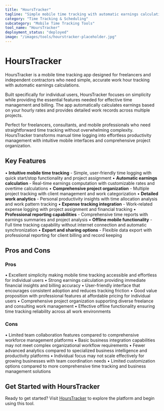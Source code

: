 ```yaml
---
title: "HoursTracker"
tagline: "Simple mobile time tracking with automatic earnings calculation"
category: "Time Tracking & Scheduling"
subcategory: "Mobile Time Tracking Tools"
tool_name: "HoursTracker"
deployment_status: "deployed"
image: "/images/tools/hourstracker-placeholder.jpg"
---
```


# HoursTracker

HoursTracker is a mobile time tracking app designed for freelancers and independent contractors who need simple, accurate work hour tracking with automatic earnings calculations.

Built specifically for individual users, HoursTracker focuses on simplicity while providing the essential features needed for effective time management and billing. The app automatically calculates earnings based on your hourly rates and provides detailed work records across multiple projects.

Perfect for freelancers, consultants, and mobile professionals who need straightforward time tracking without overwhelming complexity. HoursTracker transforms manual time logging into effortless productivity management with intuitive mobile interfaces and comprehensive project organization.

## Key Features

• **Intuitive mobile time tracking** - Simple, user-friendly time logging with quick start/stop functionality and project assignment
• **Automatic earnings calculation** - Real-time earnings computation with customizable rates and overtime calculations
• **Comprehensive project organization** - Multiple project tracking with client management and work categorization
• **Detailed work analytics** - Personal productivity insights with time allocation analysis and work pattern tracking
• **Expense tracking integration** - Work-related expense logging with project assignment and financial tracking
• **Professional reporting capabilities** - Comprehensive time reports with earnings summaries and project analysis
• **Offline mobile functionality** - Full time tracking capability without internet connection and automatic synchronization
• **Export and sharing options** - Flexible data export with professional reporting for client billing and record keeping

## Pros and Cons

### Pros
• Excellent simplicity making mobile time tracking accessible and effortless for individual users
• Strong earnings calculation providing immediate financial insights and billing accuracy
• User-friendly interface that encourages consistent adoption and reduces tracking friction
• Good value proposition with professional features at affordable pricing for individual users
• Comprehensive project organization supporting diverse freelance and consulting work management
• Effective offline functionality ensuring time tracking reliability across all work environments

### Cons
• Limited team collaboration features compared to comprehensive workforce management platforms
• Basic business integration capabilities may not meet complex organizational workflow requirements
• Fewer advanced analytics compared to specialized business intelligence and productivity platforms
• Individual focus may not scale effectively for growing businesses with team coordination needs
• Limited customization options compared to more comprehensive time tracking and business management solutions

## Get Started with HoursTracker

Ready to get started? Visit [HoursTracker](https://www.hourstrackerapp.com) to explore the platform and begin using this tool.